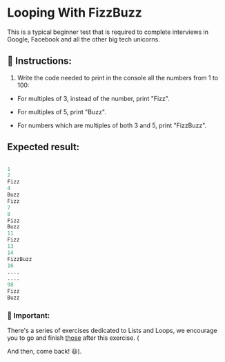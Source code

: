 
# Looping With FizzBuzz

This is a typical beginner test that is required to complete interviews in Google, Facebook and all the other big tech unicorns.


## 📝 Instructions:

1. Write the code needed to print in the console all the numbers from 1 to 100:

+ For multiples of 3, instead of the number, print "Fizz".
 
+ For multiples of 5, print "Buzz". 

+ For numbers which are multiples of both 3 and 5, print "FizzBuzz".


## Expected result:

```py

1
2
Fizz
4
Buzz
Fizz
7
8
Fizz
Buzz
11
Fizz
13
14
FizzBuzz
16
....
....
98
Fizz
Buzz


```

### :mag_right: Important: 

There's a series of exercises dedicated to Lists and Loops, we encourage you to go and finish [those](https://github.com/4GeeksAcademy/python-lists-loops-programming-exercises) after this exercise. (
    
And then, come back! :smiley:).